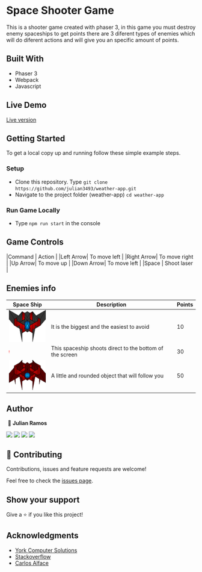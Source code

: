 # Space Shooter Game

This is a shooter game created with phaser 3, in this game you must destroy enemy spaceships to get points there are 3 diferent types of enemies which will do diferent actions and will give you an specific amount of points.

## Built With

- Phaser 3
- Webpack
- Javascript

## Live Demo

<a href="https://rawcdn.githack.com/julian3493/js-capstone-shooter-game/55341fc5591a56dc0147704d3632b8a280e9545e/dist/index.html" target="_blank">Live version</a>

## Getting Started

To get a local copy up and running follow these simple example steps.

### Setup

- Clone this repository. Type `git clone https://github.com/julian3493/weather-app.git`
- Navigate to the project folder (weather-app) `cd weather-app`

### Run Game Locally
- Type `npm run start` in the console

## Game Controls
|Command | Action |
|Left Arrow| To move left |
|Right Arrow| To move right |
|Up Arrow| To move up |
|Down Arrow| To move left |
|Space | Shoot laser |

## Enemies info

|Space Ship                                      |Description                            |Points                |
|-------------------------------------------|---------------------------------------|--------------------|
|![Cruise Spaceship](./src/assets/sprEnemy0.png)   |It is the biggest and the easiest to avoid |10             |
|![Gunner Spaceship](./src/assets/sprLaserEnemy0.png) |This spaceship shoots direct to the bottom of the screen | 30|
|![Chaser Spaceship](./src/assets/sprEnemy2.png)  |A little and rounded object that will follow you  | 50 |

## Author
​
👤 **Julian Ramos**
​

[<code><img height="26" src="https://cdn.iconscout.com/icon/free/png-256/github-153-675523.png"></code>](https://github.com/julian3493)
[<code><img height="26" src="https://upload.wikimedia.org/wikipedia/sco/thumb/9/9f/Twitter_bird_logo_2012.svg/1200px-Twitter_bird_logo_2012.svg.png"></code>](https://twitter.com/JulianR16893833)
[<code><img height="26" src="https://upload.wikimedia.org/wikipedia/commons/thumb/c/c9/Linkedin.svg/1200px-Linkedin.svg.png"></code>](https://www.linkedin.com/in/julian-ramos-arevalo/)
[<code><img height="26" src="https://upload.wikimedia.org/wikipedia/commons/a/ab/Gmail_Icon.svg"></code>](mailto:julianramosarevalo@gmail.com)

## 🤝 Contributing

Contributions, issues and feature requests are welcome!

Feel free to check the <a href="https://github.com/julian3493/js-capstone-shooter-game/issues"> issues page</a>.

## Show your support

Give a ⭐️ if you like this project!

## Acknowledgments

- <a href="https://learn.yorkcs.com/category/tutorials/gamedev/phaser-3/build-a-space-shooter-with-phaser-3/" target="_blank">York Computer Solutions</a>
- <a href="https://www.stackoverflow.com/" target="_blank">Stackoverflow</a>
- <a href='http://carlosalface.blogspot.pt/'>Carlos Alface</a>
